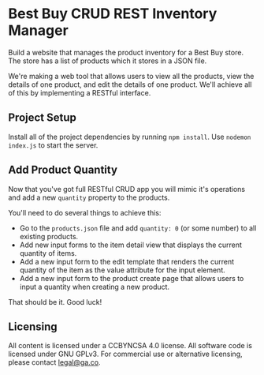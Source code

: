 # Best Buy CRUD REST Inventory Manager
Build a website that manages the product inventory for a Best Buy store.
The store has a list of products which it stores in a JSON file.

We're making a web tool that allows users to view all the products,
view the details of one product, and edit the details of one product.
We'll achieve all of this by implementing a RESTful interface.

## Project Setup
Install all of the project dependencies by running `npm install`. Use
`nodemon index.js` to start the server.

## Add Product Quantity
Now that you've got full RESTful CRUD app you will mimic it's
operations and add a new `quantity` property to the products.

You'll need to do several things to achieve this:

- Go to the `products.json` file and add `quantity: 0` (or some number) to all
  existing products.
- Add new input forms to the item detail view that displays the current
  quantity of items.
- Add a new input form to the edit template that renders the current quantity of
  the item as the value attribute for the input element.
- Add a new input form to the product create page that allows users to input
  a quantity when creating a new product.

That should be it. Good luck!

## Licensing
All content is licensed under a CC­BY­NC­SA 4.0 license.
All software code is licensed under GNU GPLv3. For commercial use or alternative licensing, please contact legal@ga.co.

